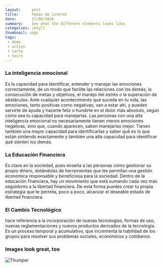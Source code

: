 ```yaml
---
layout:     post
title:      Temas de interés
date:       17/08/2020
summary:    See what the different elements looks like.
categories: jekyll
thumbnail: cogs
tags:
 - demo
 - action
 - carte
 - noire
---
```


### La inteligencia emocional

Es la capacidad para identificar, entender y manejar las emociones correctamente, de un modo que facilite las relaciones con los demás, la consecución de metas y objetivos, el manejo del estrés o la superación de obstáculos. Ante cualquier acontecimiento que suceda en tu vida, las emociones, tanto positivas como negativas, van a estar ahí, y pueden servirte de ayuda y hacerte feliz o hundirte en el dolor más absoluto, según cómo sea tu capacidad para manejarlas. Las personas con una alta inteligencia emocional no necesariamente tienen menos emociones negativas, sino que, cuando aparecen, saben manejarlas mejor. Tienen también una mayor capacidad para identificarlas y saber qué es lo que están sintiendo exactamente y también una alta capacidad para identificar qué sienten los demás.

### La Educación Financiera

Es clave en la sociedad, pues enseña a las personas cómo gestionar su propio dinero, dotándolas de herramientas que les permitan una gestión económica responsable y beneficiosa para la sociedad. Dentro de la educación financiera, hay un movimiento que está sumando cada vez más seguidores a la libertad financiera. De esta forma puedes crear tu propia estrategia que te permita, poco a poco, alcanzar el deseable estado de libertad financiera.

### El Cambio Tecnológico

hace referencia a la incorporación de nuevas tecnologías, formas de uso, nuevas reglamentaciones y nuevos productos derivados de la tecnología. Es un proceso temporal y acumulativo, que incrementa la habilidad de los grupos para resolver sus problemas sociales, económicos y cotidianos.

### Images look great, too

![Thumper](https://i.imgur.com/DMCHDqF.jpg)



